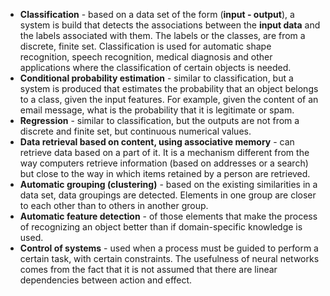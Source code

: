 - **Classification** - based on a data set of the form (**input - output**), a system is build that detects the associations between the **input data** and the labels associated with them. The labels or the classes, are from a discrete, finite set. Classification is used for automatic shape recognition, speech recognition, medical diagnosis and other applications where the classification of certain objects is needed.
- **Conditional probability estimation** - similar to classification, but a system is produced that estimates the probability that an object belongs to a class, given the input features. For example, given the content of an email message, what is the probability that it is legitimate or spam.
- **Regression** - similar to classification, but the outputs are not from a discrete and finite set, but continuous numerical values.
- **Data retrieval based on content, using associative memory** - can retrieve data based on a part of it. It is a mechanism different from the way computers retrieve information (based on addresses or a search) but close to the way in which items retained by a person are retrieved.
- **Automatic grouping (clustering)** - based on the existing similarities in a data set, data groupings are detected. Elements in one group are closer to each other than to others in another group.
- **Automatic feature detection** - of those elements that make the process of recognizing an object better than if domain-specific knowledge is used.
- **Control of systems** - used when a process must be guided to perform a certain task, with certain constraints. The usefulness of neural networks comes from the fact that it is not assumed that there are linear dependencies between action and effect.